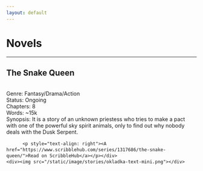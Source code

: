 ```yaml
---
layout: default
---
```


<h1>Novels</h1>
<hr>

<div class="novel-container"><div class="novel-left-sidebar">
    <div>  <h2>The Snake Queen</h2><br>
          Genre: Fantasy/Drama/Action<br>
          Status: Ongoing<br>
          Chapters: 8<br>
          Words: ~15k<br>
          Synopsis: It is a story of an unknown priestess who tries to make a pact with one of the powerful sky spirit animals, only to find out why nobody deals with the Dusk Serpent.<br>

          <p style="text-align: right"><A href="https://www.scribblehub.com/series/1317686/the-snake-queen/">Read on ScribbleHub</a></p></div>
    <div><img src="/static/image/stories/okladka-text-mini.png"></div>
</div></div>
